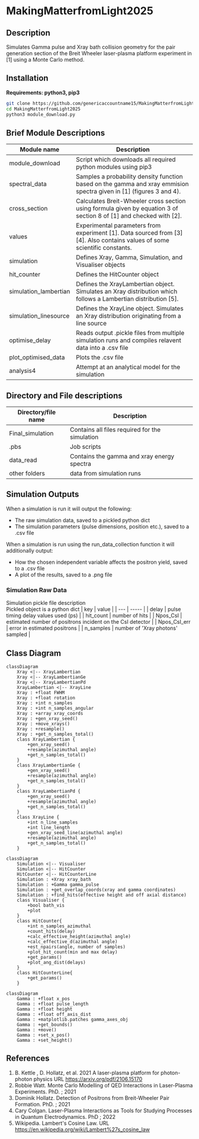 # MakingMatterfromLight2025

## Description
Simulates Gamma pulse and Xray bath collision geometry for the pair generation section of the Breit Wheeler laser-plasma platform experiment in [1]
using a Monte Carlo method.

## Installation
**Requirements: python3, pip3**
```bash
git clone https://github.com/genericaccountname15/MakingMatterfromLight2025.git
cd MakingMatterfromLight2025
python3 module_download.py
```

## Brief Module Descriptions
| Module name | Description |
| --- | ---------- |
| module_download | Script which downloads all required python modules using pip3 |
| spectral_data | Samples a probability density function based on the gamma and xray emmision spectra given in [1] (figures 3 and 4).|
| cross_section | Calculates Breit-Wheeler cross section using formula given by equation 3 of section 8 of [1] and checked with [2]. |
| values | Experimental parameters from experiment [1]. Data sourced from [3][4]. Also contains values of some scientific constants. |
| simulation | Defines Xray, Gamma, Simulation, and Visualiser objects |
| hit_counter | Defines the HitCounter object |
| simulation_lambertian | Defines the XrayLambertian object. Simulates an Xray distribution which follows a Lambertian distribution [5]. |
| simulation_linesource | Defines the XrayLine object. Simulates an Xray distribution originating from a line source |
| optimise_delay | Reads output .pickle files from multiple simulation runs and compiles relavent data into a .csv file |
| plot_optimised_data | Plots the .csv file |
| analysis4 | Attempt at an analytical model for the simulation |

## Directory and File descriptions
| Directory/file name | Description |
| --- | ----------|
| Final_simulation | Contains all files required for the simulation |
| .pbs | Job scripts |
| data_read | Contains the gamma and xray energy spectra |
| other folders | data from simulation runs |

## Simulation Outputs
When a simulation is run it will output the following:
- The raw simulation data, saved to a pickled python dict
- The simulation parameters (pulse dimensions, position etc.), saved to a .csv file

When a simulation is run using the run_data_collection function it will additionally output:
- How the chosen independent variable affects the positron yield, saved to a .csv file
- A plot of the results, saved to a .png file

### Simulation Raw Data
Simulation pickle file description \
Pickled object is a python dict
| key | value |
| --- | ----- |
| delay | pulse timing delay values used (ps) |
| hit_count | number of hits |
| Npos_CsI | estimated number of positrons incident on the CsI detector |
| Npos_CsI_err | error in estimated positrons |
| n_samples | number of 'Xray photons' sampled |


## Class Diagram
```mermaid
classDiagram
    Xray <|-- XrayLambertian
    Xray <|-- XrayLambertianGe
    Xray <|-- XrayLambertianPd
    XrayLambertian <|-- XrayLine
    Xray : +float FWHM
    Xray : +float rotation
    Xray : +int n_samples
    Xray : +int n_samples_angular
    Xray : +array xray_coords
    Xray : +gen_xray_seed()
    Xray : +move_xrays()
    Xray : +resample()
    Xray : +get_n_samples_total()
    class XrayLambertian {
        +gen_xray_seed()
        +resample(azimuthal angle)
        +get_n_samples_total()
    }
    class XrayLambertianGe {
        +gen_xray_seed()
        +resample(azimuthal angle)
        +get_n_samples_total()
    }
    class XrayLambertianPd {
        +gen_xray_seed()
        +resample(azimuthal angle)
        +get_n_samples_total()
    }
    class XrayLine {
        +int n_line_samples
        +int line_length
        +gen_xray_seed_line(azimuthal angle)
        +resample(azimuthal angle)
        +get_n_samples_total()
    }
```

```mermaid
classDiagram
    Simulation <|-- Visualiser
    Simulation <|-- HitCounter
    HitCounter <|-- HitCounterLine
    Simulation : +Xray xray_bath
    Simulation : +Gamma gamma_pulse
    Simulation : +get_overlap_coords(xray and gamma coordinates)
    Simulation : +find_hits(effective height and off axial distance)
    class Visualiser {
        +bool bath_vis
        +plot
    }
    class HitCounter{
        +int n_samples_azimuthal
        +count_hits(delay)
        +calc_effective_height(azimuthal angle)
        +calc_effective_d(azimuthal angle)
        +est_npairs(angle, number of samples)
        +plot_hit_count(min and max delay)
        +get_params()
        +plot_ang_dist(delays)
    }
    class HitCounterLine{
        +get_params()
    }
```

```mermaid
classDiagram
    Gamma : +float x_pos
    Gamma : +float pulse_length
    Gamma : +float height
    Gamma : +float off_axis_dist
    Gamma : +matplotlib.patches gamma_axes_obj
    Gamma : +get_bounds()
    Gamma : +move()
    Gamma : +set_x_pos()
    Gamma : +set_height()
```


## References
1) B. Kettle , D. Hollatz, et al. 2021 A laser-plasma platform for photon-photon physics URL https://arxiv.org/pdf/2106.15170
2) Robbie Watt. Monte Carlo Modelling of QED Interactions in Laser-Plasma Experiments. PhD. ; 2021
3) Dominik Hollatz. Detection of Positrons from Breit-Wheeler Pair Formation. PhD. ; 2021
4) Cary Colgan. Laser-Plasma Interactions as Tools for Studying Processes in Quantum Electrodynamics. PhD ; 2022
5) Wikipedia. Lambert's Cosine Law. URL https://en.wikipedia.org/wiki/Lambert%27s_cosine_law


